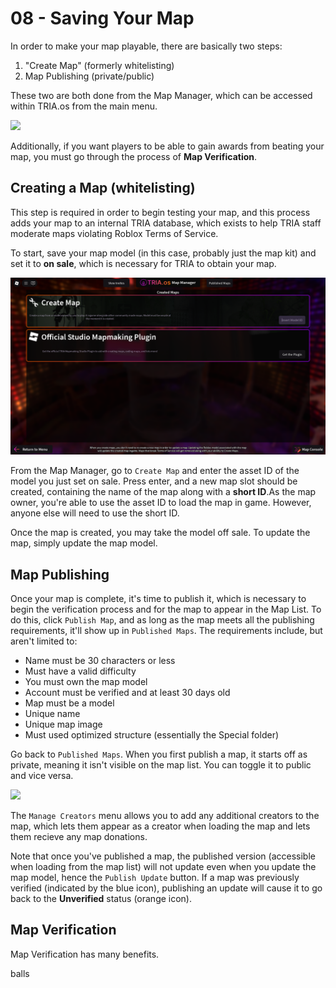 # 08 - Saving Your Map
In order to make your map playable, there are basically two steps:
1. "Create Map" (formerly whitelisting)
2. Map Publishing (private/public)

These two are both done from the Map Manager, which can be accessed within TRIA.os from the main menu.

![](https://github.com/tactaillike/tria-mapmaking-guide/blob/main/images/08_1.png)

Additionally, if you want players to be able to gain awards from beating your map, you must go through the process of **Map Verification**.

## Creating a Map (whitelisting)
This step is required in order to begin testing your map, and this process adds your map to an internal TRIA database, which exists to help TRIA staff moderate maps violating Roblox Terms of Service.

To start, save your map model (in this case, probably just the map kit) and set it to **on sale**, which is necessary for TRIA to obtain your map.

![](https://github.com/tactaillike/tria-mapmaking-guide/blob/main/images/08_2.png)

From the Map Manager, go to `Create Map` and enter the asset ID of the model you just set on sale. Press enter, and a new map slot should be created, containing the name of the map along with a **short ID**.As the map owner, you're able to use the asset ID to load the map in game. However, anyone else will need to use the short ID.

Once the map is created, you may take the model off sale. To update the map, simply update the map model.

## Map Publishing
Once your map is complete, it's time to publish it, which is necessary to begin the verification process and for the map to appear in the Map List. To do this, click `Publish Map`, and as long as the map meets all the publishing requirements, it'll show up in `Published Maps`. The requirements include, but aren't limited to:
- Name must be 30 characters or less
- Must have a valid difficulty
- You must own the map model
- Account must be verified and at least 30 days old
- Map must be a model
- Unique name
- Unique map image
- Must used optimized structure (essentially the Special folder)

Go back to `Published Maps`. When you first publish a map, it starts off as private, meaning it isn't visible on the map list. You can toggle it to public and vice versa. 

![](https://github.com/tactaillike/tria-mapmaking-guide/blob/main/images/08_3.png)

The `Manage Creators` menu allows you to add any additional creators to the map, which lets them appear as a creator when loading the map and lets them recieve any map donations.

Note that once you've published a map, the published version (accessible when loading from the map list) will not update even when you update the map model, hence the `Publish Update` button. If a map was previously verified (indicated by the blue icon), publishing an update will cause it to go back to the **Unverified** status (orange icon).

## Map Verification
Map Verification has many benefits.

balls